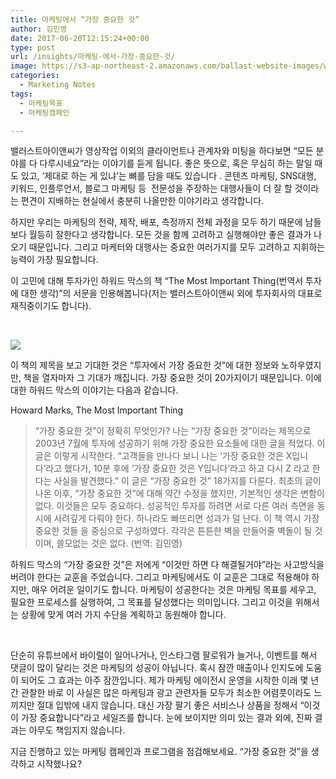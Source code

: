 ```yaml
---
title: 마케팅에서 “가장 중요한 것”
author: 김민영
date: 2017-06-20T12:15:24+00:00
type: post
url: /insights/마케팅-에서-가장-중요한-것/
image: https://s3-ap-northeast-2.amazonaws.com/ballast-website-images/wp-content/uploads/2017/06/15110124/Screen-Shot-2017-06-20-at-11.06.23-AM.png
categories:
  - Marketing Notes
tags:
  - 마케팅목표
  - 마케팅캠페인

---
```

밸러스트아이앤씨가 영상작업 이외의 클라이언트나 관계자와 미팅을 하다보면 &#8220;모든 분야를 다 다루시네요&#8221;라는 이야기를 듣게 됩니다. 좋은 뜻으로, 혹은 무심히 하는 말일 때도 있고, &#8216;제대로 하는 게 있냐&#8217;는 뼈를 담을 때도 있습니다 . 콘텐츠 마케팅, SNS대행, 키워드, 인플루언서, 블로그 마케팅 등  전문성을 주장하는 대행사들이 더 잘 할 것이라는 편견이 지배하는 현실에서 충분히 나올만한 이야기라고 생각합니다.

하지만 우리는 마케팅의 전략, 제작, 배포, 측정까지 전체 과정을 모두 하기 때문에 남들보다 월등히 잘한다고 생각합니다. 모든 것을 함께 고려하고 실행해야만 좋은 결과가 나오기 때문입니다. 그리고 마케터와 대행사는 중요한 여러가지를 모두 고려하고 지휘하는 능력이 가장 필요합니다.

이 고민에 대해 투자가인 하워드 막스의 책 &#8220;The Most Important Thing(번역서 투자에 대한 생각)&#8221;의 서문을 인용해봅니다(저는 밸러스트아이앤씨 외에 투자회사의 대표로 재직중이기도 합니다).

&nbsp;

![](https://s3-ap-northeast-2.amazonaws.com/ballast-website-images/wp-content/uploads/2017/06/25160201/51wGICTPShL._SX320_BO1204203200_-2-194x300.jpg)

이 책의 제목을 보고 기대한 것은 &#8220;투자에서 가장 중요한 것&#8221;에 대한 정보와 노하우였지만, 책을 열자마자 그 기대가 깨집니다. 가장 중요한 것이 20가지이기 때문입니다. 이에 대한 하워드 막스의 이야기는 다음과 같습니다.

Howard Marks, The Most Important Thing

> &#8220;가장 중요한 것&#8221;이 정확히 무엇인가? 나는 &#8220;가장 중요한 것&#8221;이라는 제목으로 2003년 7월에 투자에 성공하기 위해 가장 중요한 요소들에 대한 글을 적었다. 이 글은 이렇게 시작한다. &#8220;고객들을 만나다 보니 나는 &#8216;가장 중요한 것은 X입니다&#8217;라고 했다가, 10분 후에 &#8216;가장 중요한 것은 Y입니다&#8217;라고 하고 다시 Z 라고 한다는 사실을 발견했다.&#8221; 이 글은 &#8220;가장 중요한 것&#8221; 18가지를 다룬다. 최초의 글이 나온 이후, &#8220;가장 중요한 것&#8221;에 대해 약간 수정을 했지만, 기본적인 생각은 변함이 없다. 이것들은 모두 중요하다. 성공적인 투자를 하려면 서로 다른 여러 측면을 동시에 사려깊게 다뤄야 한다. 하나라도 빠뜨리면 성과가 덜 난다. 이 책 역시 가장 중요한 것들 을 중심으로 구성하였다. 각각은 튼튼한 벽을 만들어줄 벽돌이 될 것이며, 쓸모없는 것은 없다. (번역: 김민영)

하워드 막스의 &#8220;가장 중요한 것&#8221;은 저에게 &#8220;이것만 하면 다 해결될거야&#8221;라는 사고방식을 버려야 한다는 교훈을 주었습니다. 그리고 마케팅에서도 이 교훈은 그대로 적용해야 하지만, 매우 어려운 일이기도 합니다. 마케팅이 성공한다는 것은 마케팅 목표를 세우고, 필요한 프로세스를 실행하여, 그 목표를 달성했다는 의미입니다. 그리고 이것을 위해서는 상황에 맞게 여러 가지 수단을 계획하고 동원해야 합니다.

&nbsp;

단순히 유튜브에서 바이럴이 일어나거나, 인스타그램 팔로워가 늘거나, 이벤트를 해서 댓글이 많이 달리는 것은 마케팅의 성공이 아닙니다. 혹시 잠깐 매출이나 인지도에 도움이 되어도 그 효과는 아주 잠깐입니다. 제가 마케팅 에이전시 운영을 시작한 이래 몇 년간 관찰한 바로 이 사실은 많은 마케팅과 광고 관련자들 모두가 최소한 어렴풋이라도 느끼지만 절대 입밖에 내지 않습니다. 대신 가장 팔기 좋은 서비스나 상품을 정해서 &#8220;이것이 가장 중요합니다&#8221;라고 세일즈를 합니다. 눈에 보이지만 의미 있는 결과 외에, 진짜 결과는 아무도 책임지지 않습니다.

지금 진행하고 있는 마케팅 캠페인과 프로그램을 점검해보세요. &#8220;가장 중요한 것&#8221;을 생각하고 시작했나요?
